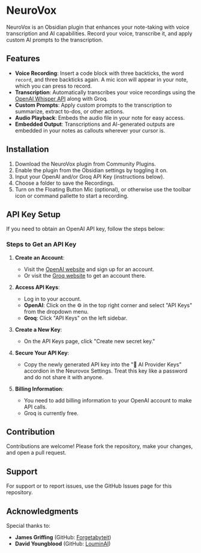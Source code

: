 # NeuroVox

NeuroVox is an Obsidian plugin that enhances your note-taking with voice transcription and AI capabilities. Record your voice, transcribe it, and apply custom AI prompts to the transcription.

## Features

- **Voice Recording**: Insert a code block with three backticks, the word `record`, and three backticks again. A mic icon will appear in your note, which you can press to record.
- **Transcription**: Automatically transcribes your voice recordings using the [OpenAI Whisper API](https://openai.com/index/whisper/) along with Groq.
- **Custom Prompts**: Apply custom prompts to the transcription to summarize, extract to-dos, or other actions.
- **Audio Playback**: Embeds the audio file in your note for easy access.
- **Embedded Output**: Transcriptions and AI-generated outputs are embedded in your notes as callouts wherever your cursor is.

## Installation

1. Download the NeuroVox plugin from Community Plugins.
2. Enable the plugin from the Obsidian settings by toggling it on.
3. Input your OpenAI and/or Groq API Key (instructions below).
4. Choose a folder to save the Recordings.
5. Turn on the Floating Button Mic (optional), or otherwise use the toolbar icon or command pallette to start a recording.

## API Key Setup

If you need to obtain an OpenAI API key, follow the steps below:

### Steps to Get an API Key

1. **Create an Account**:
    - Visit the [OpenAI website](https://platform.openai.com) and sign up for an account.
    - Or visit the [Groq website](https://console.groq.com/) to get an account there.

2. **Access API Keys**:
    - Log in to your account.
    - **OpenAI**: Click on the ⚙️ in the top right corner and select "API Keys" from the dropdown menu.
    - **Groq**: Click "API Keys" on the left sidebar.

3. **Create a New Key**:
    - On the API Keys page, click "Create new secret key."

4. **Secure Your API Key**:
    - Copy the newly generated API key into the "🔌 AI Provider Keys" accordion in the Neurovox Settings. Treat this key like a password and do not share it with anyone.

5. **Billing Information**:
    - You need to add billing information to your OpenAI account to make API calls.
    - Groq is currently free.

## Contribution

Contributions are welcome! Please fork the repository, make your changes, and open a pull request.

## Support

For support or to report issues, use the GitHub Issues page for this repository.

## Acknowledgments

Special thanks to:
- **James Griffing** (GitHub: [Forgetabyteit](https://github.com/Forgetabyteit))
- **David Youngblood** (GitHub: [LouminAI](https://github.com/thedavidyoungblood))
